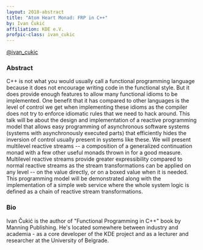```yaml
---
layout: 2018-abstract
title: "Atom Heart Monad: FRP in C++"
by: Ivan Čukić
affiliation: KDE e.V.
profpic-class: ivan_cukic
---
```


[@ivan_cukic](https://twitter.com/ivan_cukic)
<br/>

### Abstract

C++ is not what you would usually call a functional programming language because it does not encourage writing code in the functional style. But it does provide enough features to allow many functional idioms to be implemented. One benefit that it has compared to other languages is the level of control we get when implementing these idioms as the compiler does not try to enforce idiomatic rules that we need to hack around. This talk will be about the design and implementation of a reactive programming model that allows easy programming of asynchronous software systems (systems with asynchronously executed parts) that efficiently hides the inversion of control usually present in systems like these. We will present multilevel reactive streams -- a composition of a generalized continuation monad with a few other useful monads thrown in for a good measure. Multilevel reactive streams provide greater expressibility compared to normal reactive streams as the stream transformations can be applied on any level -- on the value directly, or on a boxed value when it is needed. This programming model will be demonstrated along with the implementation of a simple web service where the whole system logic is defined as a chain of reactive stream transformations.

### Bio

Ivan Čukić is the author of "Functional Programming in C++" book by Manning Publishing. He's located somewhere between industry and academia - as a core developer of the KDE project and as a lecturer and researcher at the University of Belgrade.

